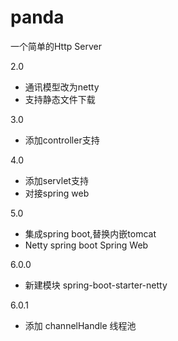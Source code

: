 # panda
一个简单的Http Server

2.0 
* 通讯模型改为netty
* 支持静态文件下载

3.0
* 添加controller支持


4.0
* 添加servlet支持
* 对接spring web

5.0
* 集成spring boot,替换内嵌tomcat
* Netty spring boot Spring Web

6.0.0
* 新建模块 spring-boot-starter-netty

6.0.1
* 添加 channelHandle 线程池